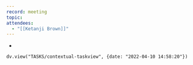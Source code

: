 ```yaml
---
record: meeting
topic: 
attendees: 
  - "[[Ketanji Brown]]"
---
```

* 

```dataviewjs
dv.view("TASKS/contextual-taskview", {date: "2022-04-10 14:58:20"})
```